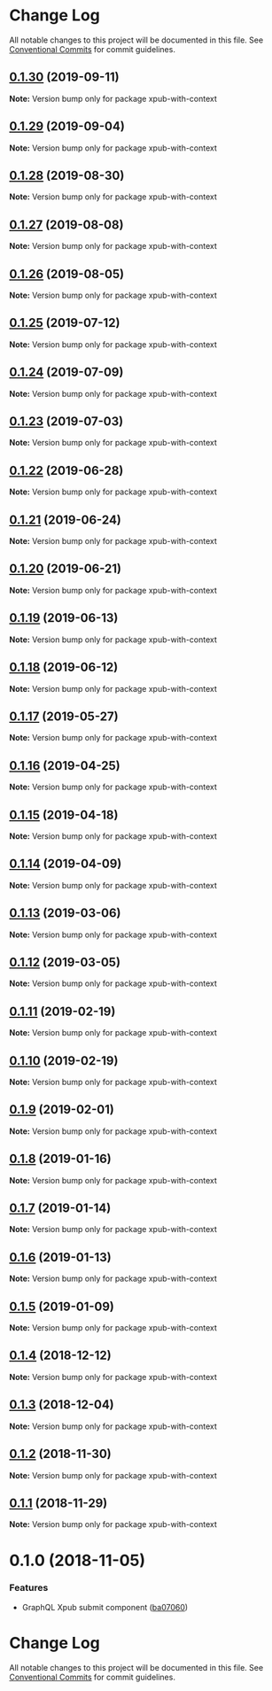 # Change Log

All notable changes to this project will be documented in this file.
See [Conventional Commits](https://conventionalcommits.org) for commit guidelines.

## [0.1.30](https://gitlab.coko.foundation/pubsweet/pubsweet/compare/xpub-with-context@0.1.29...xpub-with-context@0.1.30) (2019-09-11)

**Note:** Version bump only for package xpub-with-context





## [0.1.29](https://gitlab.coko.foundation/pubsweet/pubsweet/compare/xpub-with-context@0.1.28...xpub-with-context@0.1.29) (2019-09-04)

**Note:** Version bump only for package xpub-with-context





## [0.1.28](https://gitlab.coko.foundation/pubsweet/pubsweet/compare/xpub-with-context@0.1.27...xpub-with-context@0.1.28) (2019-08-30)

**Note:** Version bump only for package xpub-with-context





## [0.1.27](https://gitlab.coko.foundation/pubsweet/pubsweet/compare/xpub-with-context@0.1.26...xpub-with-context@0.1.27) (2019-08-08)

**Note:** Version bump only for package xpub-with-context





## [0.1.26](https://gitlab.coko.foundation/pubsweet/pubsweet/compare/xpub-with-context@0.1.25...xpub-with-context@0.1.26) (2019-08-05)

**Note:** Version bump only for package xpub-with-context





## [0.1.25](https://gitlab.coko.foundation/pubsweet/pubsweet/compare/xpub-with-context@0.1.24...xpub-with-context@0.1.25) (2019-07-12)

**Note:** Version bump only for package xpub-with-context





## [0.1.24](https://gitlab.coko.foundation/pubsweet/pubsweet/compare/xpub-with-context@0.1.23...xpub-with-context@0.1.24) (2019-07-09)

**Note:** Version bump only for package xpub-with-context





## [0.1.23](https://gitlab.coko.foundation/pubsweet/pubsweet/compare/xpub-with-context@0.1.22...xpub-with-context@0.1.23) (2019-07-03)

**Note:** Version bump only for package xpub-with-context





## [0.1.22](https://gitlab.coko.foundation/pubsweet/pubsweet/compare/xpub-with-context@0.1.21...xpub-with-context@0.1.22) (2019-06-28)

**Note:** Version bump only for package xpub-with-context





## [0.1.21](https://gitlab.coko.foundation/pubsweet/pubsweet/compare/xpub-with-context@0.1.20...xpub-with-context@0.1.21) (2019-06-24)

**Note:** Version bump only for package xpub-with-context





## [0.1.20](https://gitlab.coko.foundation/pubsweet/pubsweet/compare/xpub-with-context@0.1.19...xpub-with-context@0.1.20) (2019-06-21)

**Note:** Version bump only for package xpub-with-context





## [0.1.19](https://gitlab.coko.foundation/pubsweet/pubsweet/compare/xpub-with-context@0.1.18...xpub-with-context@0.1.19) (2019-06-13)

**Note:** Version bump only for package xpub-with-context





## [0.1.18](https://gitlab.coko.foundation/pubsweet/pubsweet/compare/xpub-with-context@0.1.17...xpub-with-context@0.1.18) (2019-06-12)

**Note:** Version bump only for package xpub-with-context





## [0.1.17](https://gitlab.coko.foundation/pubsweet/pubsweet/compare/xpub-with-context@0.1.16...xpub-with-context@0.1.17) (2019-05-27)

**Note:** Version bump only for package xpub-with-context





## [0.1.16](https://gitlab.coko.foundation/pubsweet/pubsweet/compare/xpub-with-context@0.1.15...xpub-with-context@0.1.16) (2019-04-25)

**Note:** Version bump only for package xpub-with-context





## [0.1.15](https://gitlab.coko.foundation/pubsweet/pubsweet/compare/xpub-with-context@0.1.14...xpub-with-context@0.1.15) (2019-04-18)

**Note:** Version bump only for package xpub-with-context





## [0.1.14](https://gitlab.coko.foundation/pubsweet/pubsweet/compare/xpub-with-context@0.1.13...xpub-with-context@0.1.14) (2019-04-09)

**Note:** Version bump only for package xpub-with-context





## [0.1.13](https://gitlab.coko.foundation/pubsweet/pubsweet/compare/xpub-with-context@0.1.12...xpub-with-context@0.1.13) (2019-03-06)

**Note:** Version bump only for package xpub-with-context





## [0.1.12](https://gitlab.coko.foundation/pubsweet/pubsweet/compare/xpub-with-context@0.1.11...xpub-with-context@0.1.12) (2019-03-05)

**Note:** Version bump only for package xpub-with-context





## [0.1.11](https://gitlab.coko.foundation/pubsweet/pubsweet/compare/xpub-with-context@0.1.10...xpub-with-context@0.1.11) (2019-02-19)

**Note:** Version bump only for package xpub-with-context





## [0.1.10](https://gitlab.coko.foundation/pubsweet/pubsweet/compare/xpub-with-context@0.1.9...xpub-with-context@0.1.10) (2019-02-19)

**Note:** Version bump only for package xpub-with-context





## [0.1.9](https://gitlab.coko.foundation/pubsweet/pubsweet/compare/xpub-with-context@0.1.8...xpub-with-context@0.1.9) (2019-02-01)

**Note:** Version bump only for package xpub-with-context





## [0.1.8](https://gitlab.coko.foundation/pubsweet/pubsweet/compare/xpub-with-context@0.1.7...xpub-with-context@0.1.8) (2019-01-16)

**Note:** Version bump only for package xpub-with-context





## [0.1.7](https://gitlab.coko.foundation/pubsweet/pubsweet/compare/xpub-with-context@0.1.6...xpub-with-context@0.1.7) (2019-01-14)

**Note:** Version bump only for package xpub-with-context





## [0.1.6](https://gitlab.coko.foundation/pubsweet/pubsweet/compare/xpub-with-context@0.1.5...xpub-with-context@0.1.6) (2019-01-13)

**Note:** Version bump only for package xpub-with-context





## [0.1.5](https://gitlab.coko.foundation/pubsweet/pubsweet/compare/xpub-with-context@0.1.4...xpub-with-context@0.1.5) (2019-01-09)

**Note:** Version bump only for package xpub-with-context





## [0.1.4](https://gitlab.coko.foundation/pubsweet/pubsweet/compare/xpub-with-context@0.1.3...xpub-with-context@0.1.4) (2018-12-12)

**Note:** Version bump only for package xpub-with-context





## [0.1.3](https://gitlab.coko.foundation/pubsweet/pubsweet/compare/xpub-with-context@0.1.2...xpub-with-context@0.1.3) (2018-12-04)

**Note:** Version bump only for package xpub-with-context





## [0.1.2](https://gitlab.coko.foundation/pubsweet/pubsweet/compare/xpub-with-context@0.1.1...xpub-with-context@0.1.2) (2018-11-30)

**Note:** Version bump only for package xpub-with-context





## [0.1.1](https://gitlab.coko.foundation/pubsweet/pubsweet/compare/xpub-with-context@0.1.0...xpub-with-context@0.1.1) (2018-11-29)

**Note:** Version bump only for package xpub-with-context





<a name="0.1.0"></a>
# 0.1.0 (2018-11-05)


### Features

* GraphQL Xpub submit component ([ba07060](https://gitlab.coko.foundation/pubsweet/pubsweet/commit/ba07060))




# Change Log

All notable changes to this project will be documented in this file.
See [Conventional Commits](https://conventionalcommits.org) for commit guidelines.
